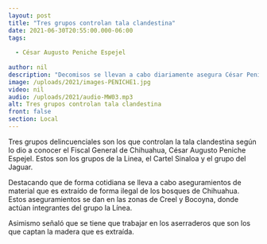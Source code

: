```yaml
---
layout: post
title: "Tres grupos controlan tala clandestina"
date: 2021-06-30T20:55:00.000-06:00
tags:
  
  - César Augusto Peniche Espejel
  
author: nil
description: "Decomisos se llevan a cabo diariamente asegura César Peniche."
image: /uploads/2021/images-PENICHE1.jpg
video: nil
audio: /uploads/2021/audio-MW03.mp3
alt: Tres grupos controlan tala clandestina
front: false
section: Local
---
```


Tres grupos delincuenciales son los que controlan la tala clandestina según lo dio a conocer el Fiscal General de Chihuahua, César Augusto Peniche Espejel. Estos son los grupos de la Linea, el Cartel Sinaloa y el grupo del Jaguar.

Destacando que de forma cotidiana se lleva a cabo aseguramientos de material que es extraído de forma ilegal de los bosques de Chihuahua. Estos aseguramientos se dan en las zonas de Creel y Bocoyna, donde actúan integrantes del grupo la Línea.

Asimismo señaló que se tiene que trabajar en los aserraderos que son los que captan la madera que es extraída.
